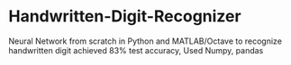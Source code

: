 # Handwritten-Digit-Recognizer
Neural Network from scratch in Python and MATLAB/Octave to recognize handwritten digit achieved 83% test accuracy, Used Numpy, pandas
